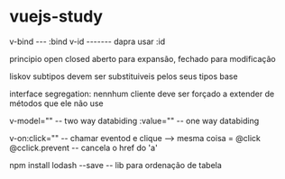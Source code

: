 # vuejs-study

v-bind --- :bind
v-id ------- dapra usar :id

principio open closed
aberto para expansão, fechado para modificação

liskov
subtipos devem ser substituiveis pelos seus tipos base

interface segregation:
nennhum cliente deve ser forçado a extender de métodos que ele não use

v-model="" -- two way databiding
:value="" -- one way databiding

v-on:click="" -- chamar eventod e clique --> mesma coisa = @click
@cclick.prevent -- cancela o href do 'a'


npm install lodash --save -- lib para ordenação de tabela
